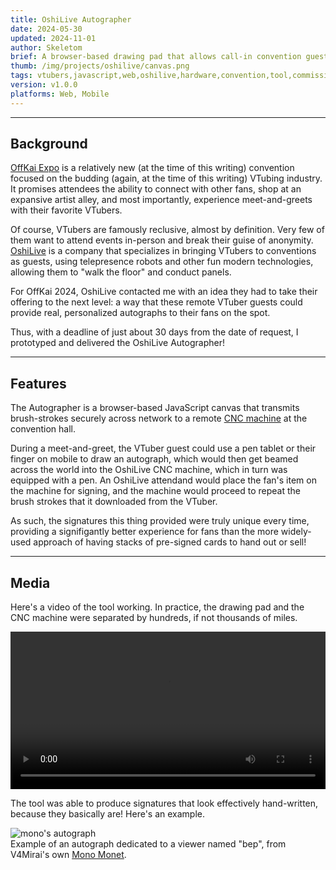 ```yaml
---
title: OshiLive Autographer
date: 2024-05-30
updated: 2024-11-01
author: Skeletom
brief: A browser-based drawing pad that allows call-in convention guests to sign real physical autographs for on-site attendees from across the world using a CNC machine!
thumb: /img/projects/oshilive/canvas.png
tags: vtubers,javascript,web,oshilive,hardware,convention,tool,commission
version: v1.0.0
platforms: Web, Mobile
---
```


---

## Background

[OffKai Expo](https://www.offkaiexpo.com/) is a relatively new (at the time of this writing) convention focused on the budding (again, at the time of this writing) VTubing industry. It promises attendees the ability to connect with other fans, shop at an expansive artist alley, and most importantly, experience meet-and-greets with their favorite VTubers. 


Of course, VTubers are famously reclusive, almost by definition. Very few of them want to attend events in-person and break their guise of anonymity. [OshiLive](https://www.oshilive.com/) is a company that specializes in bringing VTubers to conventions as guests, using telepresence robots and other fun modern technologies, allowing them to "walk the floor" and conduct panels.


For OffKai 2024, OshiLive contacted me with an idea they had to take their offering to the next level: a way that these remote VTuber guests could provide real, personalized autographs to their fans on the spot.


Thus, with a deadline of just about 30 days from the date of request, I prototyped and delivered the OshiLive Autographer! 

---

## Features

The Autographer is a browser-based JavaScript canvas that transmits brush-strokes securely across network to a remote [CNC machine](https://en.wikipedia.org/wiki/Numerical_control) at the convention hall. 


During a meet-and-greet, the VTuber guest could use a pen tablet or their finger on mobile to draw an autograph, which would then get beamed across the world into the OshiLive CNC machine, which in turn was equipped with a pen. An OshiLive attendand would place the fan's item on the machine for signing, and the machine would proceed to repeat the brush strokes that it downloaded from the VTuber.


As such, the signatures this thing provided were truly unique every time, providing a signifigantly better experience for fans than the more widely-used approach of having stacks of pre-signed cards to hand out or sell!


---


## Media

Here's a video of the tool working. In practice, the drawing pad and the CNC machine were separated by hundreds, if not thousands of miles.

<video width="100%" height="auto" controls>
  <source src="/img/projects/oshilive/autographer.mov" type="video/mp4">
  Your browser does not support the video tag.
</video>

The tool was able to produce signatures that look effectively hand-written, because they basically are! Here's an example.

![mono's autograph](/img/projects/oshilive/bep_autograph_mono.jpg)
<br>
<span class="font-tiny italic translucent caption">Example of an autograph dedicated to a viewer named "bep", from V4Mirai's own [Mono Monet](https://www.youtube.com/@MonoMonet).</span>
